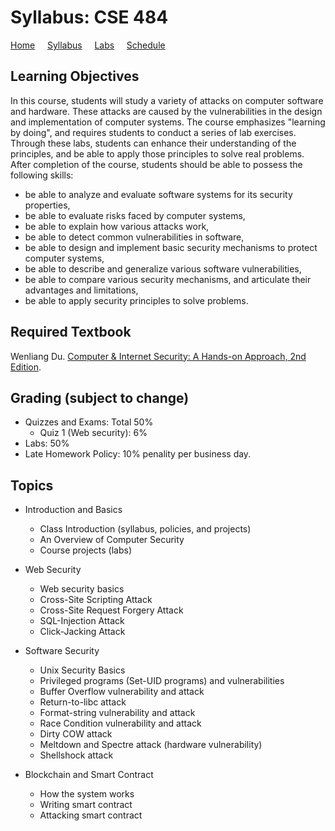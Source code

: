 # Syllabus: CSE 484

[Home](./index.md) &nbsp;&nbsp;&nbsp; [Syllabus](./syllabus.md)  &nbsp;&nbsp;&nbsp; [Labs](./labs.md) &nbsp;&nbsp;&nbsp; [Schedule](./schedule.md)

## Learning Objectives

In this course, students will study a variety of attacks on computer software and hardware. These attacks are caused by the vulnerabilities in the design and implementation of computer systems. The course emphasizes "learning by doing", and requires students to conduct a series of lab exercises. Through these labs, students can enhance their understanding of the principles, and be able to apply those principles to solve real problems. After completion of the course, students should be able to possess the following skills:

 - be able to analyze and evaluate software systems for its security properties,
 - be able to evaluate risks faced by computer systems,
 - be able to explain how various attacks work,
 - be able to detect common vulnerabilities in software,
 - be able to design and implement basic security mechanisms to protect computer systems,
 - be able to describe and generalize various software vulnerabilities,
 - be able to compare various security mechanisms, and articulate their advantages and limitations,
 - be able to apply security principles to solve problems.


## Required Textbook

Wenliang Du. [Computer & Internet Security: A Hands-on Approach, 2nd Edition](https://www.handsonsecurity.net/).


## Grading (subject to change)

 - Quizzes and Exams: Total 50%
     - Quiz 1 (Web security): 6% 
 - Labs: 50%
 - Late Homework Policy: 10% penality per business day.



## Topics
 - Introduction and Basics
   - Class Introduction (syllabus, policies, and projects)
   - An Overview of Computer Security
   - Course projects (labs)

 - Web Security 
   - Web security basics
   - Cross-Site Scripting Attack
   - Cross-Site Request Forgery Attack
   - SQL-Injection Attack
   - Click-Jacking Attack

 - Software Security 
   - Unix Security Basics
   - Privileged programs (Set-UID programs) and vulnerabilities
   - Buffer Overflow vulnerability and attack
   - Return-to-libc attack
   - Format-string vulnerability and attack
   - Race Condition vulnerability and attack
   - Dirty COW attack
   - Meltdown and Spectre attack (hardware vulnerability)
   - Shellshock attack


 - Blockchain and Smart Contract
   - How the system works 
   - Writing smart contract
   - Attacking smart contract
